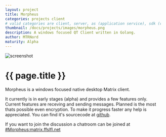 ```yaml
---
layout: project
title: Morpheus
categories: projects client
# valid categories are client, server, as (application service), sdk (client sdk), and other
thumbnail: /docs/projects/images/morpheus.png
description: A windows focused QT Client written in Golang.
author: MTRNord
maturity: Alpha
---
```


![screenshot](/docs/projects/images/morpheus.png "{{ page.title }}")

# {{ page.title }}
Morpheus is a windows focused native desktop Matrix client.

It currently is in early stages (alpha) and provides a few features only.
Current features are receving and sending messages. Planned is the most thats possible even encryption. To make it progress faster any help is appreciated.
You can find it's sourcecode at [github](https://github.com/Nordgedanken/Morpheus/).

If you want to join the discussion a chatroom can be joined at [#Morpheus:matrix.ffslfl.net](https://matrix.to/#/#Morpheus:matrix.ffslfl.net)

